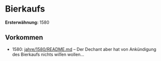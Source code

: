 # Bierkaufs

**Ersterwähnung:** 1580

## Vorkommen
- 1580: [jahre/1580/README.md](../jahre/1580/README.md) – Der Dechant
aber hat von Ankündigung des Bierkaufs nichts wiſſen
wollen...
